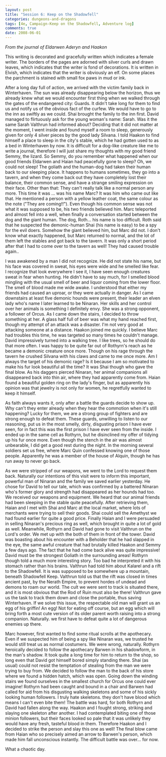 ```yaml
---
layout: post
title: "Session 6: Keep on the Shadowfell"
categories: dungeons-and-dragons
tags: [4e, Campaign-Keep on the Shadowfell, Adventure log]
comments: true
date: 2008-06-01
---
```


*From the journal of Eldarwen Aderyn and Haakon*

This writing is decorated and gracefully written which indicates a female writer. The borders of the pages are adorned with silver curls and drawn leaves, which indicates that the writer is fond of decorations. It is written in Elvish, which indicates that the writer is obviously an elf. On some places the parchment is stained with small fox paws in mud or ink.

After a long day full of action, we arrived with the victim family back in Winterhaven. The sun was already disappearing below the horizon, thus we already knew what we would encounter first thing when we walked through the gates of the endangered city: Guards. It didn't take long for them to find us and notify us of the obvious fact of the curfew. We would have to go to the inn as swiftly as we could. Shai brought the family to the inn first. David managed to flirtuously ask for the young woman's name: Sarah. Was it the same Sarah Valthrun had informed about? Deciding that it did not matter at the moment, I went inside and found myself a room to sleep, generously given for only 4 silver pieces by the good lady Silvana. I told Haakon to find himself a place to sleep in the city's stable, which he had gotten used to as a bed in Winterhaven by now.
It is difficult for a dog-like creature like me to write a journal, therefore I will just share my thoughts with my good friend Semmy, the lizard. So Semmy, do you remember what happened when our good friends Eldarwen and Haian had peacefully gone to sleep? Oh, we could not sleep! The goliath and the human-dog had taken their human back to our sleeping place. It happens to humans sometimes, they go into a tavern, and when they come back out they have completely lost their balance, their common sense, and have a strange smiling expression on their face. Other than that: They can't really talk like a normal person any more. This time it was … was his name Marc? It was him who came out like that. He mentioned a person with a yellow leather coat, the same colour as the note ("They are coming!!"). Even though his common sense was not what it was supposed to be, his two friends believed him. Marc teleported and almost fell into a well, when finally a conversation started between the dog and the giant human. The dog, Roth… his name is too difficult. Roth said that he suspected the demonic-human Shai (his name is easy) to be a spy for the evil doers. Somehow the giant believed him, but Marc did not. I don't know what exactly happened, but Marc returned to normal, and the lot of them left the stables and got back to the tavern. It was only a short period after that I had to come over to the tavern as well! They had caused trouble again..

I was awakened by a man I did not recognize. He did not state his name, but his face was covered in sweat, his eyes were wide and he smelled like fear. I recognize that look everywhere I see it, I have seen enough creatures sweat in fear when hunting. He didn't have to say much, for I smelled blood mingling with the usual smell of beer and liquor coming from the lower floor. The smell of blood made me wide awake. I understood that either my friends had caused an uproar, or they were actually in danger. As I came downstairs at least five demonic hounds were present, their leader an elven lady who's name I later learned to be Ninaran. Her skills and her control over her animals is something I definitely envy. She was a strong opponent, a follower of Orcus. As I came down the stairs, I decided to throw something at her. A glass half full of beer was what my hand reached first, though my attempt of an attack was a disaster. I'm not very good at attacking someone at a distance. Haakon joined me quickly. I believe Marc had troubles this time, he was targeted so many times he couldn't manage. David impressively turned into a walking tree. I like trees, so he should do that more often. I was happy to be quite far out of Rothyrn's reach as he became a demonic creature once more. Though on his rage through the tavern he crushed Silvana with his claws and came to me once more. Am I always the target of his demonic rage? Is it because I am so motivated to make his fur look beautiful all the time? It was Shai though who gave the final blow. As his daggers pierced Ninaran, her animal companions all disappeared back into thin air, where they had apparently come from. Haian found a beautiful golden ring on the lady's finger, but as apparently his opinion was that jewelry is not only for women, he regretfully wanted to keep it himself.

As faith always wants it, only after a battle the guards decide to show up. Why can't they enter already when they hear the commotion when it's still happening? Lucky for them, we are a strong group of fighters and are strong enough to defeat them. These guards, unwilling to listen to our reasoning, put us in the most smelly, dirty, disgusting prison I have ever seen, for in fact this was the first prison I have ever seen from the inside. I ended up in the same cell as Rothyrn, but he disinclined my offer of tidying up his fur once more. Even though the stench in the air was almost unbearable, I did get a good rest during the night. In the morning several soldiers set us free, where Marc Quin confessed knowing one of those people. Apparently he was a member of the house of Alquin, though he has run away to never go back.

As we were stripped of our weapons, we went to the Lord to request them back. Naturally our intentions of this visit were to inform this important, powerful man of Ninaran and the family we saved earlier yesterday. He chose for David to tell our tale, which was confirmed by a battered Ninaran who's former glory and strength had disappeared as her hounds had too. We received our weapons and equipment. We heard that our animal friends had been sleeping in the stable quite peacefully. After retrieving them, Haian and I met with Shai and Marc at the local market, where lots of merchants were trying to sell their goods. Shai could sell the Amethyst we had found earlier for quite a good price. Finally Haian and I were persuaded in selling Ninaran's precious ring as well, which brought in quite a lot of gold as well. Meanwhile, Rothyrn and David had gone to visit Valthrun on the Lord's order. We met up with the both of them in front of the tower. David was boasting about his encounter with a Beholder that he had slapped in the eye, the same awful creature that had brutally killed Haakon and Semmy a few days ago. The fact that he had come back alive was quite impressive! David must be the strongest Goliath in the surrounding areas! Rothyrn though told a much more interesting story. Too bad he interpreted it with his stomach rather than his brains. Valthrun had told him about Kalarel and a rift to the Shadowfell. It is was supposed to be somewhere up a mountain, beneath Shadowfell Keep. Valthrun told us that the rift was closed in times ancient past, by the Nerath Empire, to prevent hordes of undead and demons to roam our world.  The cult we were sent to track is situated there, and it is most obvious that the Rod of Ruin must also be there! Valthrun gave us the task to track them down and close the portable, thus saving Winterhaven. If we solve this issue, the respectable old man will grant us an egg of his griffin! An egg! Not for eating off course, but an egg which will bring forth a most cute version of its older parent worth raising into a strong companion. Naturally. we first have to defeat quite a lot of dangerous enemies up there.

Marc however, first wanted to find some ritual scrolls at the apothecary. Even if we suspected him of being a spy like Ninaran was, we trusted he would still treat us as normal costumers. We were wrong, naturally. Rothyrn heroically decided to follow the apothecary Barwen in his shadowform, in the man's shadow. It took quite a long time for him to return to the shop, so long even that David got himself bored simply standing there. Shai (as usual) could not resist the temptation of stealing from the man we were trying to buy from. We decided to follow the man to the back of his store where we found a hidden hatch, which was open. Going down the winding stairs we found ourselves in the smallest church for Orcus one could ever imagine! Rothyrn had been caught and bound in a chair and Barwen had called for aid from his disgusting walking skeletons and some of his sickly looking human followers. I truly hate skeletons. they don't have blood which means I can't even bite them! The battle was hard, for both Rothyrn and David had fallen along the way. Haakon and I fought strong, striking and slaying one skeleton after another. I had contemplated biting one of those minion followers, but their faces looked so pale that it was unlikely they would have any fresh, tasteful blood in them. Therefore Haakon and I decided to strike the person and slay this one as well! The final blow came from Haian who so precisely aimed an arrow to Barwen's person, which made him fall unconscious instantly. The difficult battle was over… for now.

What a chaotic day.
